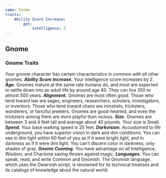 ```yaml
---
name: Gnome
traits:
    Ability Score Increase:
        get:
            intelligence: 2
---
```


## Gnome

### Gnome Traits

Your gnome character has certain characteristics in common with all other gnomes.
_**Ability Score Increase.**_ Your Intelligence score increases by 2.
_**Age.**_ Gnomes mature at the same rate humans do, and most are expected to settle down into an adult life by around age 40. They can live 350 to almost 500 years.
_**Alignment.**_ Gnomes are most often good. Those who tend toward law are sages, engineers, researchers, scholars, investigators, or inventors. Those who tend toward chaos are minstrels, tricksters, wanderers, or fanciful jewelers. Gnomes are good-hearted, and even the tricksters among them are more playful than vicious.
_**Size.**_ Gnomes are between 3 and 4 feet tall and average about 40 pounds. Your size is Small.
_**Speed.**_ Your base walking speed is 25 feet.
_**Darkvision.**_ Accustomed to life underground, you have superior vision in dark and dim conditions. You can see in dim light within 60 feet of you as if it were bright light, and in darkness as if it were dim light. You can’t discern color in darkness, only shades of gray.
_**Gnome Cunning.**_ You have advantage on all Intelligence, Wisdom, and Charisma saving throws against magic.
_**Languages.**_ You can speak, read, and write Common and Gnomish. The Gnomish language, which uses the Dwarvish script, is renowned for its technical treatises and its catalogs of knowledge about the natural world.
